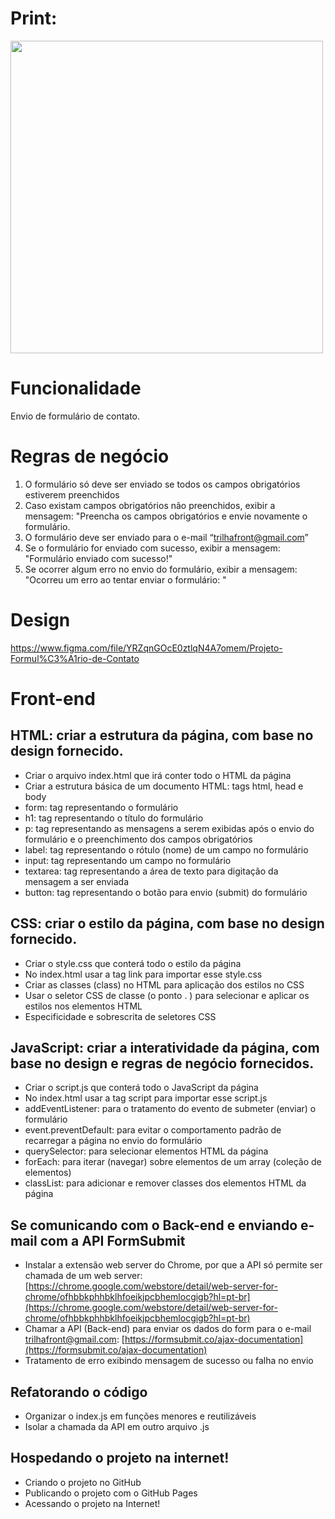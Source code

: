 # Print:
<img src="https://github.com/trilhafront/projeto-formulario-contato/blob/main/01-form.png" width="500">

# Funcionalidade
Envio de formulário de contato.

# Regras de negócio
1. O formulário só deve ser enviado se todos os campos obrigatórios estiverem preenchidos
2. Caso existam campos obrigatórios não preenchidos, exibir a mensagem: "Preencha os campos obrigatórios e envie novamente o formulário.
3. O formulário deve ser enviado para o e-mail “trilhafront@gmail.com”
4. Se o formulário for enviado com sucesso, exibir a mensagem: "Formulário enviado com sucesso!"
5. Se ocorrer algum erro no envio do formulário, exibir a mensagem: "Ocorreu um erro ao tentar enviar o formulário: <detalhes do erro>"

# Design
https://www.figma.com/file/YRZqnGOcE0ztlqN4A7omem/Projeto-Formul%C3%A1rio-de-Contato

# Front-end

## HTML: criar a estrutura da página, com base no design fornecido.
* Criar o arquivo index.html que irá conter todo o HTML da página
* Criar a estrutura básica de um documento HTML: tags html, head e body
* form: tag representando o formulário
* h1: tag representando o título do formulário
* p: tag representando as mensagens a serem exibidas após o envio do formulário e o preenchimento dos campos obrigatórios
* label: tag representando o rótulo (nome) de um campo no formulário
* input: tag representando um campo no formulário
* textarea: tag representando a área de texto para digitação da mensagem a ser enviada
* button: tag representando o botão para envio (submit) do formulário

## CSS: criar o estilo da página, com base no design fornecido.
* Criar o style.css que conterá todo o estilo da página
* No index.html usar a tag link para importar esse style.css
* Criar as classes (class) no HTML para aplicação dos estilos no CSS
* Usar o seletor CSS de classe (o ponto . ) para selecionar e aplicar os estilos nos elementos HTML
* Especificidade e sobrescrita de seletores CSS

## JavaScript: criar a interatividade da página, com base no design e regras de negócio fornecidos.
* Criar o script.js que conterá todo o JavaScript da página
* No index.html usar a tag script para importar esse script.js
* addEventListener: para o tratamento do evento de submeter (enviar) o formulário
* event.preventDefault: para evitar o comportamento padrão de recarregar a página no envio do formulário
* querySelector: para selecionar elementos HTML da página
* forEach: para iterar (navegar) sobre elementos de um array (coleção de elementos)
* classList: para adicionar e remover classes dos elementos HTML da página

## Se comunicando com o Back-end e enviando e-mail com a API FormSubmit
* Instalar a extensão web server do Chrome, por que a API só permite ser chamada de um web server: [https://chrome.google.com/webstore/detail/web-server-for-chrome/ofhbbkphhbklhfoeikjpcbhemlocgigb?hl=pt-br](https://chrome.google.com/webstore/detail/web-server-for-chrome/ofhbbkphhbklhfoeikjpcbhemlocgigb?hl=pt-br)
* Chamar a API (Back-end) para enviar os dados do form para o e-mail trilhafront@gmail.com: [https://formsubmit.co/ajax-documentation](https://formsubmit.co/ajax-documentation)
* Tratamento de erro exibindo mensagem de sucesso ou falha no envio

## Refatorando o código
* Organizar o index.js em funções menores e reutilizáveis
* Isolar a chamada da API em outro arquivo .js

## Hospedando o projeto na internet!
* Criando o projeto no GitHub
* Publicando o projeto com o GitHub Pages
* Acessando o projeto na Internet! 
